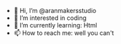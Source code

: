 - 👋 Hi, I’m @aranmakersstudio
- 👀 I’m interested in coding
- 🌱 I’m currently learning: Html
- 📫 How to reach me: well you can't
